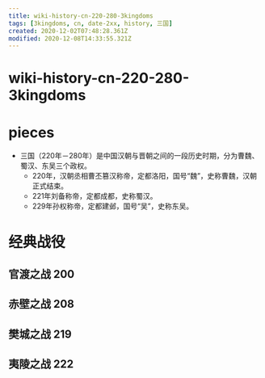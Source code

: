 ```yaml
---
title: wiki-history-cn-220-280-3kingdoms
tags: [3kingdoms, cn, date-2xx, history, 三国]
created: 2020-12-02T07:48:28.361Z
modified: 2020-12-08T14:33:55.321Z
---
```


# wiki-history-cn-220-280-3kingdoms

# pieces

- 三国（220年－280年）是中国汉朝与晋朝之间的一段历史时期，分为曹魏、蜀汉、东吴三个政权。
  - 220年，汉朝丞相曹丕篡汉称帝，定都洛阳，国号“魏”，史称曹魏，汉朝正式结束。
  - 221年刘备称帝，定都成都，史称蜀汉。
  - 229年孙权称帝，定都建邺，国号“吴”，史称东吴。

# 经典战役

## 官渡之战 200

## 赤壁之战 208

## 樊城之战 219

## 夷陵之战 222
